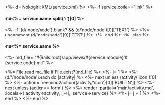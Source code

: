 <%- d= Nokogiri::XML(service.xml) %>
<%- if service.code=="link" %>
#### งาน<%= service.name.split(':')[0] %>
  <%- if !(d/'node/node').blank? && (d/'node/node')[0]['TEXT'] %>
<%= uncomment (d/'node/node')[0]['TEXT'] %>
  <%- end %>
<%- else %>
#### งาน<%= service.name %>
  <%- md_file= "#{Rails.root}/app/views/#{service.module}/#{service.code}.md" %>

  <%= File.read md_file if File.exist?(md_file) %>
  <%- j= 1 %>
  <%- (d/'/node/node').each do |activity| %>
    <%- next unless (activity/'icon')[0] %>
    <%- action= freemind2action((activity/'icon')[0]['BUILTIN']) %>
    <%- next unless (action=='form') %>
    <%= render :partial=>'main/activity.md', :locals=>{:activity=>activity, :j=>j, :service=>service}  %>
    <%- j= j + 1 %>
  <%- end %>
<%- end %>

<!--%= #code_div File.read(model_file) %-->

<!--%= # code_div model.camelize.constantize.columns.to_yaml %-->
